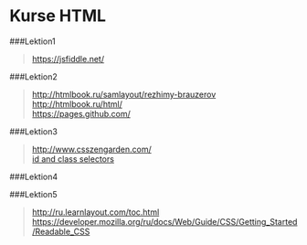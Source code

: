 Kurse HTML
=====================

###Lektion1

>
><https://jsfiddle.net/>
>

###Lektion2

>
><http://htmlbook.ru/samlayout/rezhimy-brauzerov>  
><http://htmlbook.ru/html/>  
><https://pages.github.com/>
>

###Lektion3

>
><http://www.csszengarden.com/>  
>[id and class selectors](http://codepen.io/puzankov/pen/GgbWKy)  
>

###Lektion4

###Lektion5

>
><http://ru.learnlayout.com/toc.html>  
><https://developer.mozilla.org/ru/docs/Web/Guide/CSS/Getting_Started/Readable_CSS>
>
